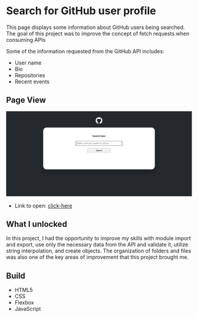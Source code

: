 # Search for GitHub user profile

This page displays some information about GitHub users being searched. The goal of this project was to improve the concept of fetch requests when consuming APIs

Some of the information requested from the GitHub API includes:
- User name
- Bio
- Repositories
- Recent events 

## Page View
<img src="src/assets/image/github-page-view.png" alt="github page"> <br>
 
 -  Link to open: <a href="" target="_blank">click-here</a>

 ## What I unlocked
 In this project, I had the opportunity to improve my skills with module import and export, use only the necessary data from the API and validate it, utilize string interpolation, and create objects. The organization of folders and files was also one of the key areas of improvement that this project brought me.

 ## Build 
  - HTML5
  - CSS
  - Flexbox
  - JavaScript